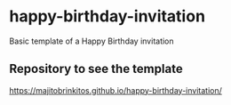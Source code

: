 # happy-birthday-invitation

 Basic template of a Happy Birthday invitation

## Repository to see the template

https://majitobrinkitos.github.io/happy-birthday-invitation/ 

